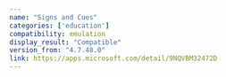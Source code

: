 ```yaml
---
name: "Signs and Cues"
categories: ['education']
compatibility: emulation
display_result: "Compatible"
version_from: "4.7.48.0"
link: https://apps.microsoft.com/detail/9NQVBM32472D
---
```

